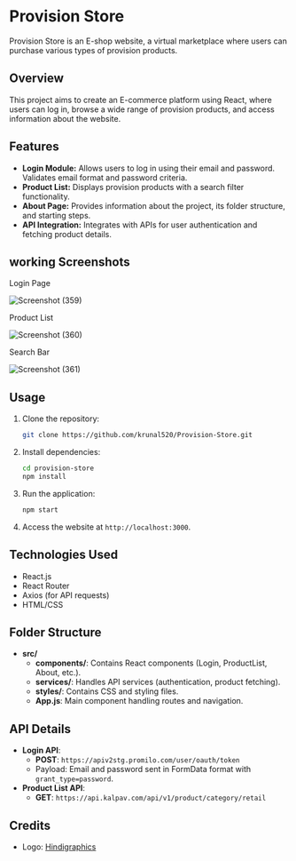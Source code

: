 # Provision Store

Provision Store is an E-shop website, a virtual marketplace where users can purchase various types of provision products.

## Overview

This project aims to create an E-commerce platform using React, where users can log in, browse a wide range of provision products, and access information about the website.

## Features

- **Login Module:** Allows users to log in using their email and password. Validates email format and password criteria.
- **Product List:** Displays provision products with a search filter functionality.
- **About Page:** Provides information about the project, its folder structure, and starting steps.
- **API Integration:** Integrates with APIs for user authentication and fetching product details.

## working Screenshots
Login Page

![Screenshot (359)](https://github.com/krunal520/Provision-Store/assets/82266514/90dfba8a-b04f-43d9-a5e6-5dfd93c0fbf5)

Product List

![Screenshot (360)](https://github.com/krunal520/Provision-Store/assets/82266514/7de2072f-77f8-467c-a245-ab0a7268cbc6)

Search Bar

![Screenshot (361)](https://github.com/krunal520/Provision-Store/assets/82266514/91ef37e5-f8c2-42d3-ae49-feb1f030e9a4)




## Usage

1. Clone the repository:

    ```bash
    git clone https://github.com/krunal520/Provision-Store.git
    ```

2. Install dependencies:

    ```bash
    cd provision-store
    npm install
    ```

3. Run the application:

    ```bash
    npm start
    ```

4. Access the website at `http://localhost:3000`.

## Technologies Used

- React.js
- React Router
- Axios (for API requests)
- HTML/CSS

## Folder Structure

- **src/**
  - **components/**: Contains React components (Login, ProductList, About, etc.).
  - **services/**: Handles API services (authentication, product fetching).
  - **styles/**: Contains CSS and styling files.
  - **App.js**: Main component handling routes and navigation.

## API Details

- **Login API**:
  - **POST**: `https://apiv2stg.promilo.com/user/oauth/token`
  - Payload: Email and password sent in FormData format with `grant_type=password`.
- **Product List API**:
  - **GET**: `https://api.kalpav.com/api/v1/product/category/retail`

## Credits

- Logo: [Hindigraphics](http://www.hindigraphics.in/wpcontent/uploads/2019/01/pro.png)
  

